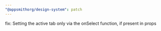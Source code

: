 ```yaml
---
"@appsmithorg/design-system": patch
---
```


fix: Setting the active tab only via the onSelect function, if present in props
